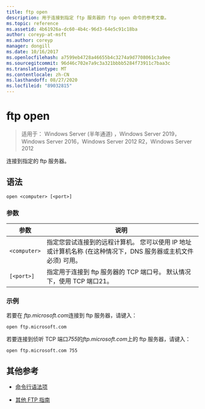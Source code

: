 ```yaml
---
title: ftp open
description: 用于连接到指定 ftp 服务器的 ftp open 命令的参考文章。
ms.topic: reference
ms.assetid: 4b61926a-dc60-4b4c-96d3-64e5c91c18ba
author: coreyp-at-msft
ms.author: coreyp
manager: dongill
ms.date: 10/16/2017
ms.openlocfilehash: a7599eb4728a46655b4c3274a9d7708061c3a9ee
ms.sourcegitcommit: 96d46c702e7a9c3a321bbbb5284f73911c7baa3c
ms.translationtype: MT
ms.contentlocale: zh-CN
ms.lasthandoff: 08/27/2020
ms.locfileid: "89032815"
---
```

# <a name="ftp-open"></a>ftp open

> 适用于： Windows Server (半年通道) ，Windows Server 2019，Windows Server 2016，Windows Server 2012 R2，Windows Server 2012

连接到指定的 ftp 服务器。

## <a name="syntax"></a>语法

```
open <computer> [<port>]
```

### <a name="parameters"></a>参数

| 参数 | 说明 |
| --------- | ----------- |
| `<computer>` | 指定您尝试连接到的远程计算机。 您可以使用 IP 地址或计算机名称 (在这种情况下，DNS 服务器或主机文件必须) 可用。 |
| `[<port>]` | 指定用于连接到 ftp 服务器的 TCP 端口号。 默认情况下，使用 TCP 端口21。 |

### <a name="examples"></a>示例

若要在 *ftp.microsoft.com*连接到 ftp 服务器，请键入：

```
open ftp.microsoft.com
```

若要连接到侦听 TCP 端口*755*的*ftp.microsoft.com*上的 ftp 服务器，请键入：

```
open ftp.microsoft.com 755
```

## <a name="additional-references"></a>其他参考

- [命令行语法项](command-line-syntax-key.md)

- [其他 FTP 指南](/previous-versions/orphan-topics/ws.10/cc756013(v=ws.10))

